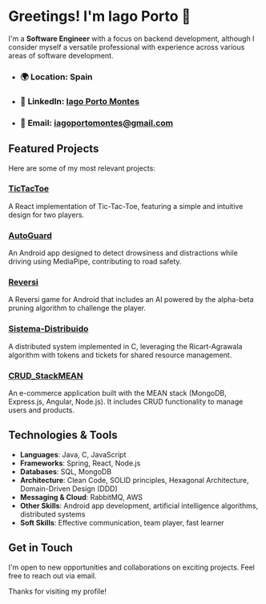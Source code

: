 # Greetings! I'm Iago Porto 👋

I'm a **Software Engineer** with a focus on backend development, although I consider myself a versatile professional with experience across various areas of software development.

- ### 🌍 **Location**: Spain  
- ### 💼 **LinkedIn**: [Iago Porto Montes](https://www.linkedin.com/in/iagoportomontes/)  
- ### 📧 **Email**: iagoportomontes@gmail.com  

## Featured Projects  

Here are some of my most relevant projects:

### [TicTacToe](https://github.com/IagoPorto/TicTacToe)  
A React implementation of Tic-Tac-Toe, featuring a simple and intuitive design for two players.  

### [AutoGuard](https://github.com/IagoPorto/AutoGuard)  
An Android app designed to detect drowsiness and distractions while driving using MediaPipe, contributing to road safety.  

### [Reversi](https://github.com/IagoPorto/Reversi)  
A Reversi game for Android that includes an AI powered by the alpha-beta pruning algorithm to challenge the player.  

### [Sistema-Distribuido](https://github.com/IagoPorto/Sistema-Distribuido)  
A distributed system implemented in C, leveraging the Ricart-Agrawala algorithm with tokens and tickets for shared resource management.  

### [CRUD_StackMEAN](https://github.com/IagoPorto/CRUD_StackMEAN)  
An e-commerce application built with the MEAN stack (MongoDB, Express.js, Angular, Node.js). It includes CRUD functionality to manage users and products.  

## Technologies & Tools  

- **Languages**: Java, C, JavaScript  
- **Frameworks**: Spring, React, Node.js  
- **Databases**: SQL, MongoDB  
- **Architecture**: Clean Code, SOLID principles, Hexagonal Architecture, Domain-Driven Design (DDD)  
- **Messaging & Cloud**: RabbitMQ, AWS  
- **Other Skills**: Android app development, artificial intelligence algorithms, distributed systems  
- **Soft Skills**: Effective communication, team player, fast learner  

## Get in Touch  

I'm open to new opportunities and collaborations on exciting projects. Feel free to reach out via email.  

Thanks for visiting my profile!
